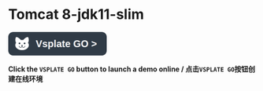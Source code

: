 # Tomcat 8-jdk11-slim

<a href="https://www.vsplate.com/?docker-compose=https://github.com/vsplate/dcenvs/tomcat/8-jdk11-slim"><img alt="VSPLATE GO" src="https://raw.githubusercontent.com/vsplate/images/master/vsgo_btn.png" width="200px"></a>

**Click the `VSPLATE GO` button to launch a demo online / 点击`VSPLATE GO`按钮创建在线环境**